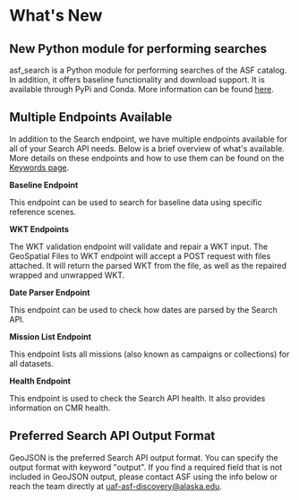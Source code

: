 # What's New

## New Python module for performing searches
asf_search is a Python module for performing searches of the ASF catalog. In addition, it offers baseline functionality and download support. It is available through PyPi and Conda. More information can be found [here](/asf_search/basics).

## Multiple Endpoints Available

In addition to the Search endpoint, we have multiple endpoints available for all of your Search API needs. Below is a brief overview of what's available. More details on these endpoints and how to use them can be found on the [Keywords page](/api/keywords).


**Baseline Endpoint**

This endpoint can be used to search for baseline data using specific reference scenes.

**WKT Endpoints**

The WKT validation endpoint will validate and repair a WKT input. The GeoSpatial Files to WKT endpoint will accept a POST request with files attached. It will return the parsed WKT from the file, as well as the repaired wrapped and unwrapped WKT.

**Date Parser Endpoint**

This endpoint can be used to check how dates are parsed by the Search API.

**Mission List Endpoint**

This endpoint lists all missions (also known as campaigns or collections) for all datasets.

**Health Endpoint**

This endpoint is used to check the Search API health. It also provides information on CMR health.

## Preferred Search API Output Format

GeoJSON is the preferred Search API output format. You can specify the output format with keyword "output". If you find a required field that is not included in GeoJSON output, please contact ASF using the info below or reach the team directly at <uaf-asf-discovery@alaska.edu>.